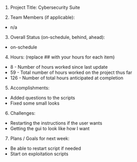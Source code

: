 1. Project Title: Cybersecurity Suite

2. Team Members (if applicable):

- n/a

3. Overall Status (on-schedule, behind, ahead):

- on-schedule

4. Hours: (replace ## with your hours for each item)

- 8 - Number of hours worked since last update
- 59 - Total number of hours worked on the project thus far
- 126 - Number of total hours anticipated at completion

5. Accomplishments:

- Added questions to the scripts 
- Fixed some small looks 

6. Challenges:

- Restarting the instructions if the user wants
- Getting the gui to look like how I want

7. Plans / Goals for next week:

- Be able to restart script if needed
- Start on exploitation scripts 
